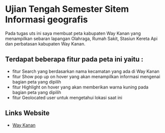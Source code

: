 # Ujian Tengah Semester Sitem Informasi geografis

<p>Pada tugas uts ini saya membuat peta kabupaten Way Kanan yang menampilkan sebaran lapangan Olahraga, Rumah Sakit, Stasiun Kereta Api dan perbatasan kabupaten Way Kanan. </p>

## Terdapat beberapa fitur pada peta ini yaitu :
* fitur Search yang berdasarkan nama kecamatan yang ada di Way Kanan 
* fitur Show pop up on hover yang akan menampilkan informasi mengenai bagian peta yang dipilih
* fitur Highlight on hover yang akan memberikan warna kuning pada bagian peta yang dipilih 
* fitur Geolocated user untuk mengetahui lokasi saat ini

## Links Website

* [Way Kanan](https://way-kanan.000webhostapp.com/)
